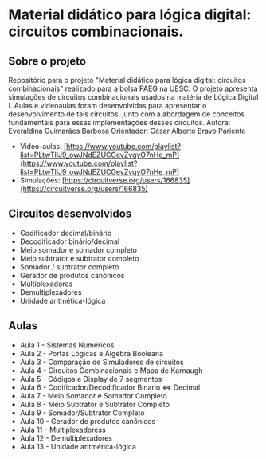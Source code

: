 # Material didático para lógica digital: circuitos combinacionais.

## Sobre o projeto
Repositório para o projeto "Material didático para lógica digital: circuitos combinacionais" realizado para a bolsa PAEG na UESC.
O projeto apresenta simulações de circuitos combinacionais usados na matéria de Lógica Digital I. Aulas e videoaulas foram desenvolvidas para apresentar o desenvolvimento de tais circuitos, junto com a abordagem de conceitos fundamentais para essas implementações desses circuitos.
Autora: Everaldina Guimarães Barbosa 
Orientador: César Alberto Bravo Pariente

* Video-aulas: [https://www.youtube.com/playlist?list=PLtwTlIJ9_owJNdEZUCGevZvqyO7nHe_mP](https://www.youtube.com/playlist?list=PLtwTlIJ9_owJNdEZUCGevZvqyO7nHe_mP)
* Simulações: [https://circuitverse.org/users/166835](https://circuitverse.org/users/166835)

## Circuitos desenvolvidos
* Codificador decimal/binário
* Decodificador binário/decimal
* Meio somador e somador completo
* Meio subtrator e subtrator completo
* Somador / subtrator completo
* Gerador de produtos canônicos
* Multiplexadores
* Demultiplexadores
* Unidade aritmética-lógica

## Aulas
* Aula 1 - Sistemas Numéricos
* Aula 2 - Portas Lógicas e Álgebra Booleana
* Aula 3 - Comparação de Simuladores de circuitos
* Aula 4 - Circuitos Combinacionais e Mapa de Karnaugh
* Aula 5 - Códigos e Display de 7 segmentos
* Aula 6 - Codificador/Decodificador Binario ⇔ Decimal
* Aula 7 - Meio Somador e Somador Completo
* Aula 8 - Meio Subtrator e Subtrator Completo
* Aula 9 - Somador/Subtrator Completo
* Aula 10 - Gerador de produtos canônicos
* Aula 11 - Multiplexadoress
* Aula 12 - Demultiplexadores
* Aula 13 - Unidade aritmética-lógica

